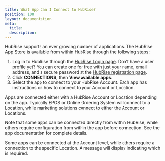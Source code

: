 ```yaml
---
title: What App Can I Connect to HubRise?
position: 100
layout: documentation
meta:
  title:
  description:
---
```


HubRise supports an ever growing number of applications. The HubRise App Store is available from within HubRise through the following steps:

1. Log in to HubRise through the [HubRise Login page](https://manager.hubrise.com/login). Don’t have a user profile yet? You can create one for free with just your name, email address, and a secure password at the [HubRise registration page](https://manager.hubrise.com/signup).
2. Click **CONNECTIONS**, then **View available apps**.
3. Select the app to connect to your HubRise Account. Each app has instructions on how to connect to your Account or Location.

Apps are connected either with a HubRise Account or Location depending on the app. Typically EPOS or Online Ordering System will connect to a Location, while marketing solutions connect to either the Account or Locations.

Note that some apps can be connected directly from within HubRise, while others require configuration from within the app before connection. See the app documentation for complete details.

Some apps can be connected at the Account level, while others require a connection to the specific Location. A message will display indicating which is required.